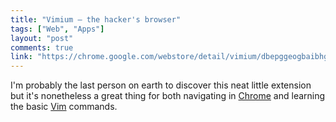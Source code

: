 ```yaml
---
title: "Vimium – the hacker's browser"
tags: ["Web", "Apps"]
layout: "post"
comments: true
link: "https://chrome.google.com/webstore/detail/vimium/dbepggeogbaibhgnhhndojpepiihcmeb"
---
```


I'm probably the last person on earth to discover this neat little extension but it's nonetheless a great thing for both navigating in [Chrome](http://www.google.com/chrome) and learning the basic [Vim](http://www.vim.org/) commands.
